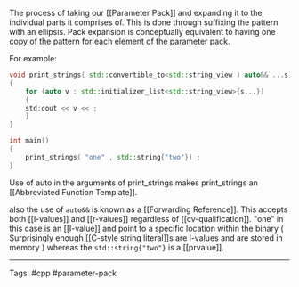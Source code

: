 The process of taking our [[Parameter Pack]] and expanding it to the individual parts it comprises of. This is done through suffixing the pattern with an ellipsis. Pack expansion is conceptually equivalent to having one copy of the pattern for each element of the parameter pack.

For example: 

```cpp
void print_strings( std::convertible_to<std::string_view ) auto&& ...s)
{
	for (auto v : std::initializer_list<std::string_view>{s...})
	{
	std:cout << v << ; 
	}
}

int main()
{
	print_strings( "one" , std::string{"two"}) ; 
}
```

Use of auto in the arguments of print_strings makes print_strings an [[Abbreviated Function Template]]. 

also the use of `auto&&` is known as a [[Forwarding Reference]]. This accepts both [[l-values]] and [[r-values]] regardless of [[cv-qualification]].  "one" in this case is an [[l-value]] and point to a specific location within the binary ( Surprisingly enough [[C-style string literal]]s are l-values and are stored in memory ) whereas the `std::string{"two"}` is a [[prvalue]]. 


---
Tags: #cpp #parameter-pack

